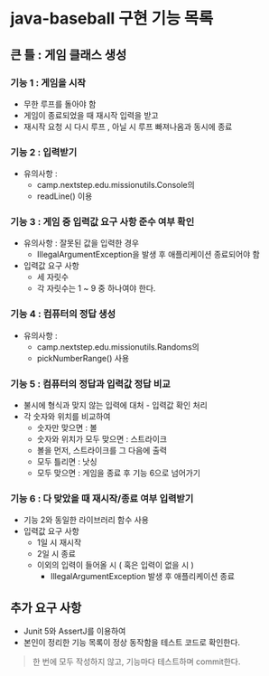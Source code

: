 # java-baseball 구현 기능 목록

## 큰 틀 : 게임 클래스 생성

### 기능 1 : 게임을 시작 
- 무한 루프를 돌아야 함 
- 게임이 종료되었을 때 재시작 입력을 받고
- 재시작 요청 시 다시 루프 , 아닐 시 루프 빠져나옴과 동시에 종료

### 기능 2 : 입력받기
- 유의사항 : 
  - camp.nextstep.edu.missionutils.Console의 
  - readLine() 이용
### 기능 3 : 게임 중 입력값 요구 사항 준수 여부 확인
- 유의사항 : 잘못된 값을 입력한 경우 
  - IllegalArgumentException을 발생 후 애플리케이션 종료되어야 함 <br>
- 입력값 요구 사항 
  - 세 자릿수
  - 각 자릿수는 1 ~ 9 중 하나여야 한다.

### 기능 4 : 컴퓨터의 정답 생성 
- 유의사항 : 
  - camp.nextstep.edu.missionutils.Randoms의 
  - pickNumberRange() 사용

### 기능 5 : 컴퓨터의 정답과 입력값 정답 비교
- 불시에 형식과 맞지 않는 입력에 대처 - 입력값 확인 처리
- 각 숫자와 위치를 비교하여 
  - 숫자만 맞으면 : 볼
  - 숫자와 위치가 모두 맞으면 : 스트라이크
  - 볼을 먼저, 스트라이크를 그 다음에 출력
  - 모두 틀리면 : 낫싱
  - 모두 맞으면 : 게임을 종료 후 기능 6으로 넘어가기

### 기능 6 : 다 맞았을 때 재시작/종료 여부 입력받기
- 기능 2와 동일한 라이브러리 함수 사용
- 입력값 요구 사항 
  - 1일 시 재시작
  - 2일 시 종료
  - 이외의 입력이 들어올 시 ( 혹은 입력이 없을 시 ) 
    - IllegalArgumentException 발생 후 애플리케이션 종료

## 추가 요구 사항 
- Junit 5와 AssertJ를 이용하여 
- 본인이 정리한 기능 목록이 정상 동작함을 테스트 코드로 확인한다.
> 한 번에 모두 작성하지 않고, 기능마다 테스트하며 commit한다. 


